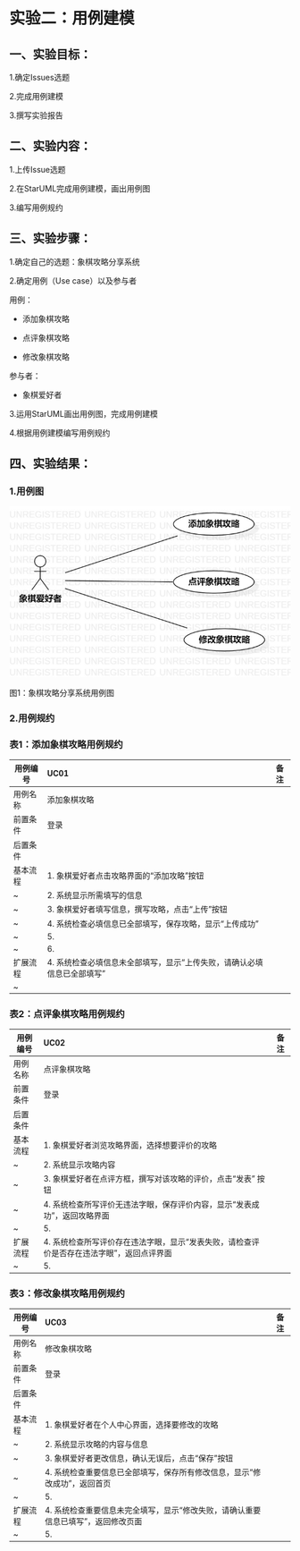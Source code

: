 # 实验二：用例建模

## 一、实验目标：

1.确定Issues选题

2.完成用例建模

3.撰写实验报告

## 二、实验内容：

1.上传Issue选题

2.在StarUML完成用例建模，画出用例图

3.编写用例规约

## 三、实验步骤：

1.确定自己的选题：象棋攻略分享系统

2.确定用例（Use case）以及参与者

用例：

- 添加象棋攻略

- 点评象棋攻略

- 修改象棋攻略

参与者：

- 象棋爱好者

3.运用StarUML画出用例图，完成用例建模

4.根据用例建模编写用例规约

## 四、实验结果：

### 1.用例图

![用例图](./model2.1.jpg)

图1：象棋攻略分享系统用例图

### 2.用例规约

### 表1：添加象棋攻略用例规约  

用例编号  | UC01 | 备注  
-|:-|-  
用例名称  | 添加象棋攻略  |   
前置条件  |   登录   |    
后置条件  |      |    
基本流程  | 1. 象棋爱好者点击攻略界面的“添加攻略”按钮 |       
~| 2. 系统显示所需填写的信息 |   
~| 3. 象棋爱好者填写信息，撰写攻略，点击“上传”按钮  |   
~| 4. 系统检查必填信息已全部填写，保存攻略，显示“上传成功”  |   
~| 5.  |    
~| 6.  |
扩展流程  | 4. 系统检查必填信息未全部填写，显示“上传失败，请确认必填信息已全部填写” |    
~|   | 

### 表2：点评象棋攻略用例规约  

用例编号  | UC02 | 备注  
-|:-|-  
用例名称  | 点评象棋攻略  |   
前置条件  |   登录   |    
后置条件  |      |    
基本流程  | 1. 象棋爱好者浏览攻略界面，选择想要评价的攻略 |       
~| 2. 系统显示攻略内容 |   
~| 3. 象棋爱好者在点评方框，撰写对该攻略的评价，点击“发表” 按钮 |   
~| 4. 系统检查所写评价无违法字眼，保存评价内容，显示“发表成功”，返回攻略界面  |   
~| 5.  |    
扩展流程  | 4. 系统检查所写评价存在违法字眼，显示“发表失败，请检查评价是否存在违法字眼”，返回点评界面 |    
~| 5.  | 

### 表3：修改象棋攻略用例规约  

用例编号  | UC03 | 备注  
-|:-|-  
用例名称  | 修改象棋攻略  |   
前置条件  |   登录   |    
后置条件  |      |    
基本流程  | 1. 象棋爱好者在个人中心界面，选择要修改的攻略 |       
~| 2. 系统显示攻略的内容与信息 |   
~| 3. 象棋爱好者更改信息，确认无误后，点击“保存”按钮 |   
~| 4. 系统检查重要信息已全部填写，保存所有修改信息，显示“修改成功”，返回首页  |   
~| 5.  |    
扩展流程  | 4. 系统检查重要信息未完全填写，显示“修改失败，请确认重要信息已填写”，返回修改页面 |    
~| 5.  | 
